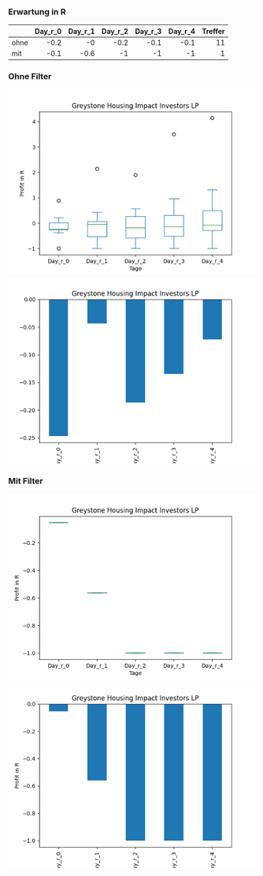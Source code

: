 ### Erwartung in R
|      |   Day_r_0 |   Day_r_1 |   Day_r_2 |   Day_r_3 |   Day_r_4 |   Treffer |
|:-----|----------:|----------:|----------:|----------:|----------:|----------:|
| ohne |      -0.2 |      -0   |      -0.2 |      -0.1 |      -0.1 |        11 |
| mit  |      -0.1 |      -0.6 |      -1   |      -1   |      -1   |         1 |

### Ohne Filter
![image info](./data/GHI_box_all.png)
![image info](./data/GHI_median_all.png)

### Mit Filter
![image info](./data/GHI_box_filtered.png)
![image info](./data/GHI_median_filtered.png)